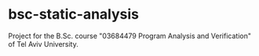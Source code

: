 # bsc-static-analysis
Project for the B.Sc. course "03684479 Program Analysis and Verification" of Tel Aviv University.
